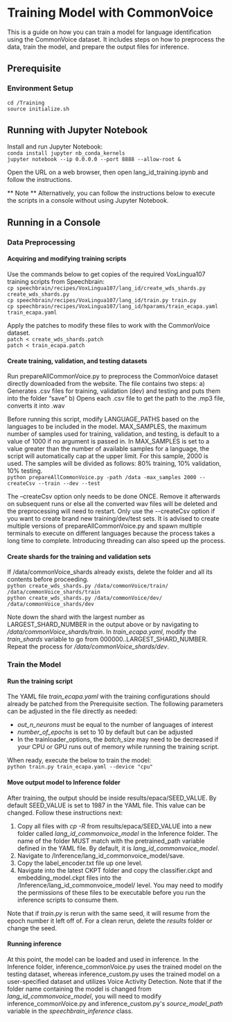 # Training Model with CommonVoice  
This is a guide on how you can train a model for language identification using the CommonVoice dataset. It includes steps on how to preprocess the data, train the model, and prepare the output files for inference.  

## Prerequisite  
### Environment Setup  
`cd /Training`  
`source initialize.sh`  

## Running with Jupyter Notebook
Install and run Jupyter Notebook:  
`conda install jupyter nb_conda_kernels`  
`jupyter notebook --ip 0.0.0.0 --port 8888 --allow-root &`  

Open the URL on a web browser, then open lang_id_training.ipynb and follow the instructions.  

** Note ** Alternatively, you can follow the instructions below to execute the scripts in a console without using Jupyter Notebook.   

## Running in a Console
### Data Preprocessing  
#### Acquiring and modifying training scripts  
Use the commands below to get copies of the required VoxLingua107 training scripts from Speechbrain:  
`cp speechbrain/recipes/VoxLingua107/lang_id/create_wds_shards.py create_wds_shards.py`  
`cp speechbrain/recipes/VoxLingua107/lang_id/train.py train.py`  
`cp speechbrain/recipes/VoxLingua107/lang_id/hparams/train_ecapa.yaml train_ecapa.yaml`  

Apply the patches to modify these files to work with the CommonVoice dataset.  
`patch < create_wds_shards.patch`  
`patch < train_ecapa.patch`  

#### Create training, validation, and testing datasets  
Run prepareAllCommonVoice.py to preprocess the CommonVoice dataset directly downloaded from the website. The file contains two steps: 
a) Generates .csv files for training, validation (dev) and testing and puts them into the folder “save” 
b) Opens each .csv file to get the path to the .mp3 file, converts it into .wav

Before running this script, modify LANGUAGE_PATHS based on the languages to be included in the model. MAX_SAMPLES, the maximum number of samples used for training, validation, and testing, is default to a value of 1000 if no argument is passed in. In MAX_SAMPLES is set to a value greater than the number of available samples for a language, the script will automatically cap at the upper limit. For this sample, 2000 is used. The samples will be divided as follows: 80% training, 10% validation, 10% testing.  
`python prepareAllCommonVoice.py -path /data -max_samples 2000 --createCsv --train --dev --test`  

The –createCsv option only needs to be done ONCE. Remove it afterwards on subsequent runs or else all the converted wav files will be deleted 
and the preprocessing will need to restart. Only use the --createCsv option if you want to create brand new training/dev/test sets. It is advised 
to create multiple versions of prepareAllCommonVoice.py and spawn multiple terminals to execute on different languages because the process takes 
a long time to complete. Introducing threading can also speed up the process.

#### Create shards for the training and validation sets  
If /data/commonVoice_shards already exists, delete the folder and all its contents before proceeding.  
`python create_wds_shards.py /data/commonVoice/train/ /data/commonVoice_shards/train`  
`python create_wds_shards.py /data/commonVoice/dev/ /data/commonVoice_shards/dev`  

Note down the shard with the largest number as LARGEST_SHARD_NUMBER in the output above or by navigating to */data/commonVoice_shards/train*. In *train_ecapa.yaml*, modify the *train_shards* variable to go from 000000..LARGEST_SHARD_NUMBER. Repeat the process for */data/commonVoice_shards/dev*.  


### Train the Model  
#### Run the training script  
The YAML file *train_ecapa.yaml* with the training configurations should already be patched from the Prerequisite section. The following parameters can be adjusted in the file directly as needed:  
* *out_n_neurons* must be equal to the number of languages of interest  
* *number_of_epochs* is set to 10 by default but can be adjusted  
* In the trainloader_options, the *batch_size* may need to be decreased if your CPU or GPU runs out of memory while running the training script.   

When ready, execute the below to train the model:  
`python train.py train_ecapa.yaml --device "cpu"`  

#### Move output model to Inference folder  
After training, the output should be inside results/epaca/SEED_VALUE. By default SEED_VALUE is set to 1987 in the YAML file. This value can be changed. Follow these instructions next:   

1. Copy all files with *cp -R* from results/epaca/SEED_VALUE into a new folder called *lang_id_commonvoice_model* in the Inference folder. The name of the folder MUST match with the pretrained_path variable defined in the YAML file. By default, it is *lang_id_commonvoice_model*.  
2. Navigate to /Inference/lang_id_commonvoice_model/save.    
3. Copy the label_encoder.txt file up one level.  
4. Navigate into the latest CKPT folder and copy the classifier.ckpt and embedding_model.ckpt files into the /Inference/lang_id_commonvoice_model/ level. You may need to modify the permissions of these files to be executable before you run the inference scripts to consume them. 

Note that if *train.py* is rerun with the same seed, it will resume from the epoch number it left off of. For a clean rerun, delete the *results* folder or change the seed.   

#### Running inference
At this point, the model can be loaded and used in inference. In the Inference folder, inference_commonVoice.py uses the trained model on 
the testing dataset, whereas inference_custom.py uses the trained model on a user-specified dataset and utilizes Voice Activity Detection. Note that if the folder name containing the model is changed from *lang_id_commonvoice_model*, you will need to modify inference_commonVoice.py and inference_custom.py's *source_model_path* variable in the *speechbrain_inference* class.  
